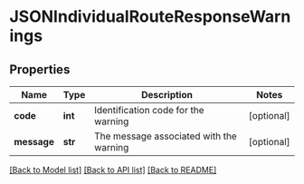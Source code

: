 # JSONIndividualRouteResponseWarnings

## Properties
Name | Type | Description | Notes
------------ | ------------- | ------------- | -------------
**code** | **int** | Identification code for the warning | [optional] 
**message** | **str** | The message associated with the warning | [optional] 

[[Back to Model list]](../README.md#documentation_for_models) [[Back to API list]](../README.md#documentation_for_api_endpoints) [[Back to README]](../README.md)

